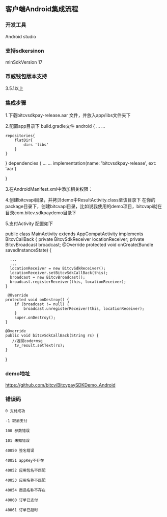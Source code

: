 ## 客户端Android集成流程

### 开发工具
Android studio

### 支持sdkersinon
minSdkVersion 17

### 币威钱包版本支持
3.5.1以上

### 集成步骤
1.下载bitcvsdkpay-release.aar 文件，并放入app/libs文件夹下

2.配置app目录下 build.gradle文件
android {
   ...
   ...

    repositories{
        flatDir{
            dirs 'libs'
        }
    }
}
dependencies {
   ...
   ...
   implementation(name: 'bitcvsdkpay-release', ext: 'aar')

}

3.在AndroidManifest.xml中添加相关权限：
    <!--币威支付权限-->
    <uses-permission android:name="android.permission.INTERNET" />
    <uses-permission android:name="android.permission.MODIFY_AUDIO_SETTINGS"/>
    <uses-permission android:name="android.permission.WRITE_EXTERNAL_STORAGE"/>
    
4.创建bitcvapi目录，并拷贝demo中ResultActivity.class至该目录下
在你的package目录下，创建bitcvapi目录，比如说我使用的demo项目，bitcvapi就在目录com.bitcv.sdkpaydemo目录下

5.支付Activity 配置如下

public class MainActivity extends AppCompatActivity implements BitcvCallBack {
    private BitcvSdkReceiver locationReceiver;
    private BitcvBroadcast broadcast;
      @Override
    protected void onCreate(Bundle savedInstanceState) {
    
      ...
      ...
      locationReceiver = new BitcvSdkReceiver();
      locationReceiver.setBitcvSdkCallBack(this);
      broadcast = new BitcvBroadcast();
      broadcast.registerReceiver(this, locationReceiver);
    }
    
     @Override
    protected void onDestroy() {
        if (broadcast != null) {
            broadcast.unregisterReceiver(this, locationReceiver);
        }
        super.onDestroy();
    }

    @Override
    public void bitcvSdkCallBack(String rs) {
       //返回code+msg
        tv_result.setText(rs);
    }
}

### demo地址

https://github.com/bitcv/BitcvpaySDKDemo_Android

### 错误码

    0 支付成功

    -1 取消支付

    100 参数错误

    101 未知错误

    40050 签名错误

    40051 appKey不存在

    40052 应用包名不匹配

    40053 应用名称不匹配

    40054 商品名称不存在

    40060 订单已支付

    40061 订单已超时
